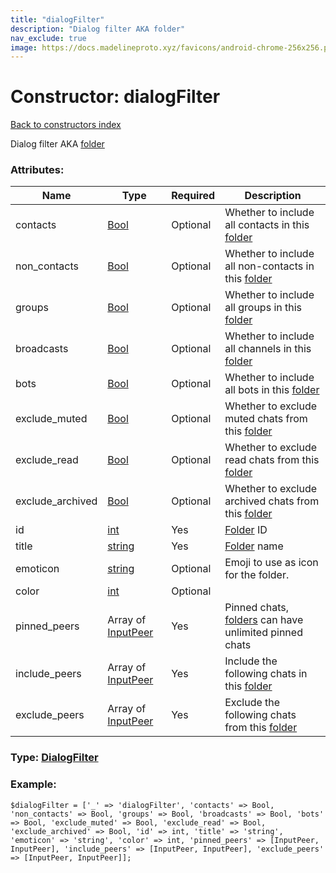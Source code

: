```yaml
---
title: "dialogFilter"
description: "Dialog filter AKA folder"
nav_exclude: true
image: https://docs.madelineproto.xyz/favicons/android-chrome-256x256.png
---
```

# Constructor: dialogFilter  
[Back to constructors index](/API_docs/constructors/index.html)



Dialog filter AKA [folder](https://core.telegram.org/api/folders)

### Attributes:

| Name     |    Type       | Required | Description |
|----------|---------------|----------|-------------|
|contacts|[Bool](/API_docs/types/Bool.html) | Optional|Whether to include all contacts in this [folder](https://core.telegram.org/api/folders)|
|non\_contacts|[Bool](/API_docs/types/Bool.html) | Optional|Whether to include all non-contacts in this [folder](https://core.telegram.org/api/folders)|
|groups|[Bool](/API_docs/types/Bool.html) | Optional|Whether to include all groups in this [folder](https://core.telegram.org/api/folders)|
|broadcasts|[Bool](/API_docs/types/Bool.html) | Optional|Whether to include all channels in this [folder](https://core.telegram.org/api/folders)|
|bots|[Bool](/API_docs/types/Bool.html) | Optional|Whether to include all bots in this [folder](https://core.telegram.org/api/folders)|
|exclude\_muted|[Bool](/API_docs/types/Bool.html) | Optional|Whether to exclude muted chats from this [folder](https://core.telegram.org/api/folders)|
|exclude\_read|[Bool](/API_docs/types/Bool.html) | Optional|Whether to exclude read chats from this [folder](https://core.telegram.org/api/folders)|
|exclude\_archived|[Bool](/API_docs/types/Bool.html) | Optional|Whether to exclude archived chats from this [folder](https://core.telegram.org/api/folders)|
|id|[int](/API_docs/types/int.html) | Yes|[Folder](https://core.telegram.org/api/folders) ID|
|title|[string](/API_docs/types/string.html) | Yes|[Folder](https://core.telegram.org/api/folders) name|
|emoticon|[string](/API_docs/types/string.html) | Optional|Emoji to use as icon for the folder.|
|color|[int](/API_docs/types/int.html) | Optional|
|pinned\_peers|Array of [InputPeer](/API_docs/types/InputPeer.html) | Yes|Pinned chats, [folders](https://core.telegram.org/api/folders) can have unlimited pinned chats|
|include\_peers|Array of [InputPeer](/API_docs/types/InputPeer.html) | Yes|Include the following chats in this [folder](https://core.telegram.org/api/folders)|
|exclude\_peers|Array of [InputPeer](/API_docs/types/InputPeer.html) | Yes|Exclude the following chats from this [folder](https://core.telegram.org/api/folders)|



### Type: [DialogFilter](/API_docs/types/DialogFilter.html)


### Example:

```
$dialogFilter = ['_' => 'dialogFilter', 'contacts' => Bool, 'non_contacts' => Bool, 'groups' => Bool, 'broadcasts' => Bool, 'bots' => Bool, 'exclude_muted' => Bool, 'exclude_read' => Bool, 'exclude_archived' => Bool, 'id' => int, 'title' => 'string', 'emoticon' => 'string', 'color' => int, 'pinned_peers' => [InputPeer, InputPeer], 'include_peers' => [InputPeer, InputPeer], 'exclude_peers' => [InputPeer, InputPeer]];
```  
